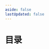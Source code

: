 ```yaml
---
aside: false
lastUpdated: false
---
```


<script setup>
import NavLink from '../components/NavLink.vue';
const links=[{
    media: 'https://s1.ax1x.com/2023/04/11/ppOYs9x.jpg',
    title: '代码片段',
    url: '/codes/intro',
    target: '_self'
},{
    media: 'https://s1.ax1x.com/2023/04/11/ppOY1Nn.png',
    title: 'TypeScript 学习笔记',
    url: '/typescript/intro', 
    target: '_self'
},{
    media: 'https://s1.ax1x.com/2023/04/11/ppOtSCq.png',
    title: '计算机网络',
    url: '/network/http', 
    target: '_self'
},{
    media: 'https://s1.ax1x.com/2023/04/11/ppOtCvT.png',
    title: '前端面试题',
    url: '/interview/vue', 
    target: '_self'
},{
    media: 'https://s1.ax1x.com/2023/04/11/ppOt1qe.jpg',
    title: 'Markdown 语法',
    url: 'https://markdown.com.cn', 
    target: '_blank'
}]
</script>

# 目录

<nav-link :links="links"/>
